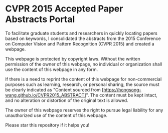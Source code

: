 # CVPR 2015 Accepted Paper Abstracts Portal
To facilitate graduate students and researchers in quickly locating papers based on keywords, I consolidated the abstracts from the 2015 Conference on Computer Vision and Pattern Recognition (CVPR 2015) and created a webpage.

This webpage is protected by copyright laws. Without the written permission of the owner of this webpage, no individual or organization shall use the content of this webpage in any form. 

If there is a need to reprint the content of this webpage for non-commercial purposes such as learning, research, or personal sharing, the source must be clearly indicated as "Content sourced from [https://hongsong-wang.github.io/CVPR2015_ABSTRACT]". The content must be kept intact, and no alteration or distortion of the original text is allowed. 

The owner of this webpage reserves the right to pursue legal liability for any unauthorized use of the content of this webpage.

Please star this repository if it helps you!
